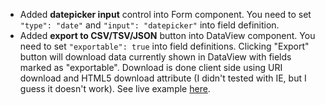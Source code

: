 - Added **datepicker input** control into Form component. You need to set `"type": "date"` and `"input": "datepicker"` into field definition.
- Added **export to CSV/TSV/JSON** button into DataView component. You need to set `"exportable": true` into field definitions. Clicking "Export" button will download data currently shown in DataView with fields marked as "exportable". Download is done client side using URI download and HTML5 download attribute (I didn't tested with IE, but I guess it doesn't work). See live example <a href="http://example-dataview.meteorfarm.com/customers" target="_blank">here</a>.
